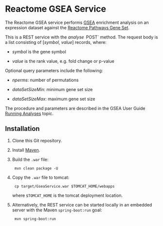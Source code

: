 Reactome GSEA Service
=====================
The Reactome GSEA service performs
[GSEA](http://software.broadinstitute.org/gsea/index.jsp)
enrichment analysis on an expression dataset against the
[Reactome Pathways Gene Set](https://reactome.org/download/current/ReactomePathways.gmt.zip).

This is a REST service with the _analyse_` `POST` method. The request body
is a list consisting of [_symbol_, _value_] records, where:

* _symbol_ is the gene symbol

* _value_ is the rank value, e.g. fold change or p-value

Optional query parameters include the following:

* _nperms_: number of permutations

* _dataSetSizeMin_: minimum gene set size

* _dataSetSizeMax_: maximum gene set size

The procedure and parameters are described in the GSEA User Guide
[Running Analyses](http://software.broadinstitute.org/gsea/doc/GSEAUserGuideTEXT.htm#_Running_Analyses)
topic.

Installation
------------
1. Clone this Git repository.

2. Install [Maven](http://maven.apache.org/install.html).

3. Build the `.war` file:

        mvn clean package -U

6. Copy the `.war` file to tomcat:

        cp target/GseaService.war $TOMCAT_HOME/webapps

   where `$TOMCAT_HOME` is the tomcat deployment location.

7. Alternatively, the REST service can be started locally in an embedded
   server with the Maven `spring-boot:run` goal:

        mvn spring-boot:run

